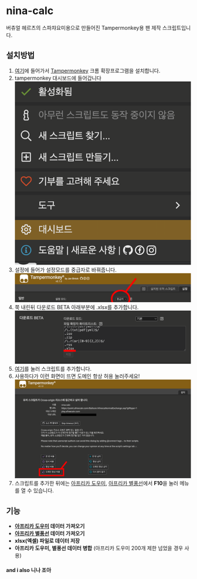 # nina-calc

버츄얼 헤르츠의 스파챠요미용으로 만들어진 Tampermonkey용 팬 제작 스크립트입니다.

## 설치방법
1. [여기](https://chromewebstore.google.com/detail/tampermonkey/dhdgffkkebhmkfjojejmpbldmpobfkfo)에 들어가서 [Tampermonkey](https://chromewebstore.google.com/detail/tampermonkey/dhdgffkkebhmkfjojejmpbldmpobfkfo) 크롬 확장프로그램을 설치합니다.
2. tampermonkey 대시보드에 들어갑니다 <img src="images/tampermonkey1.png">
3. 설정에 들어가 설정모드를 중급자로 바꿔줍니다. <img src="images/tampermonkey2.png">
4. 쭉 내린뒤 다운로드 BETA 아래부분에 .xlsx를 추가합니다. <img src="images/tampermonkey3.png">
5. [여기](https://github.com/sucat0/nina-calc/raw/main/dist/nina-calc.user.js)를 눌러 스크립트를 추가합니다.
6. 사용하다가 이런 화면이 뜨면 도메인 항상 허용 눌러주세요! <img src="images/tampermonkey4.png">
7. 스크립트를 추가한 뒤에는 [아프리카 도우미](http://afreehp.kr/setup/alertlist), [아프리카 별풍선](https://point.afreecatv.com/Balloon/AfreecaNormalExchange.asp)에서 **F10**을 눌러 메뉴를 열 수 있습니다.

## 기능
- **[아프리카 도우미](http://afreehp.kr/setup/alertlist) 데이터 가져오기**
- **[아프리카 별풍선](https://point.afreecatv.com/Balloon/AfreecaNormalExchange.asp) 데이터 가져오기**
- **xlsx(엑셀) 파일로 데이터 저장**
- **아프리카 도우미, 별풍선 데이터 병합** (아프리카 도우미 200개 제한 넘었을 경우 사용)

#### and i also 니나 조아
